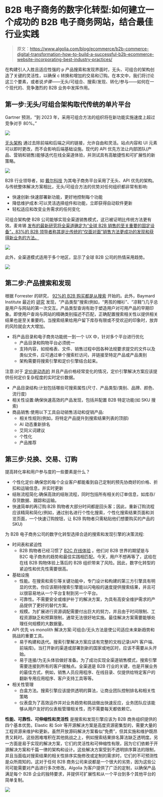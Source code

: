# B2B 电子商务的数字化转型:如何建立一个成功的 B2B 电子商务网站，结合最佳行业实践

> 原文：<https://www.algolia.com/blog/ecommerce/b2b-commerce-digital-transformation-how-to-build-a-successful-b2b-ecommerce-website-incorporating-best-industry-practices/>

在构建引人入胜且适应性强的 p 产品搜索和发现界面时，无头、可组合的架构创造了关键的灵活性，以确保 c 转换和增加的交易和订购。在本文中，我们将讨论这三个要素，或者说*步骤*——无头/可组合、搜索/发现、转化/参与——如何在一个现代的、竞争激烈的 B2B 业务中发挥作用。

## [](#step-1-headlesscomposable-architecture-to-replace-legacy-monolithic-platforms)第一步:无头/可组合架构取代传统的单片平台

Gartner 预测，“到 2023 年，采用可组合方法的组织将在新功能实施速度上超过竞争对手 80%。”

![](img/9efdd4070373bbc98e6d5ab8fb2cbaed.png)

[无头架构](https://www.algolia.com/blog/ecommerce/composable-commerce-how-to-select-best-of-breed-components-to-meet-your-business-needs/) 通过去除前端和后端之间的链接，允许自由和灵活。站点内容和 UI 元素可以即时更改，而不会影响后端基础设施。现代的 API 优先方法让内部团队(产品、营销和销售)能够迭代在线全渠道体验，并测试具有高敏捷性和可扩展性的新策略。

![](img/049958dfbce0615ed4ee7dd3a6e6120a.png)

B2B 行业领导者，如 [戴尔科技](https://www.delltechnologies.com/en-us/blog/small-building-blocks-deliver-big-ecommerce-transformation/) 为其电子商务平台采用了无头、API 优先的架构。与传统整体解决方案相比，无头/可组合方法的优势对任何组织都非常有影响:

*   快速创新:快速部署新功能，更好地控制每个功能
*   降低维护成本:可以灵活选择组件和功能，立即获得自动软件更新
*   轻松适应和改变业务需求的任何变化

可组合架构使 B2B 公司能够实现全渠道销售模式，这已被证明比传统方法更有效。麦肯锡 [发布的最新研究将全渠道确定为“全球 B2B 销售的至关重要的固定设备”，83%的 B2B 领导者称其是比传统的“仅面对面”销售方法更成功的发现和获得新业务的方法。](https://www.mckinsey.com/business-functions/marketing-and-sales/our-insights/omnichannel-in-b2b-sales-the-new-normal-in-a-year-that-has-been-anything-but)

![](img/98e1bd4fac53e52de2d9849bc80e18b7.png)

此外，全渠道模式适用于多个地区，显示了全球 B2B 公司的热情采用趋势。

![](img/a7e05a542f921e9232336aec7378cac4.png)

## [](#step-2-product-search-and-discovery)第二步:产品搜索和发现

根据 Forrester 的研究， [92%的 B2B 购买都是从搜索](https://go.forrester.com/blogs/a-social-take-on-social-selling/) 开始的。此外，Baymard Institute 最近的 [研究](https://baymard.com/premium/guideline-collections/z9xilv) 发现，“产品类型”搜索(例如，“男孩的帽衫”、“凉鞋”)几乎总是用户与网站的第一次交互。产品类型查询有助于塑造用户对可用产品的早期印象。即使用户查询与网站的精确类别描述不匹配，正确配置搜索相关性以提供相关结果也是至关重要的。当搜索结果给用户留下库存有限或不受欢迎的印象时，放弃的风险就会大大增加。

*   将产品目录和电子商务功能统一到一个 UX 中，针对多个平台进行优化
    *   产品目录和购物平台必须统一
    *   支持内容，如规格表、文件、销售过程中因各种法规要求提交的文件以及类似文件，应可通过单个搜索栏访问，并链接至特定产品或产品类别
    *   架构需要将搜索引擎和定价引擎结合起来。

注意:对于 [定价是动态的](https://www.mckinsey.com/business-functions/marketing-and-sales/our-insights/what-really-matters-in-b2b-dynamic-pricing) 并且产品价格经常变化的情况，定价引擎解决方案应该提供任何定价复杂程度的实时定价数据。

*   产品目录结构:计划包括哪些可搜索属性(尺寸、产品类型/类别、品牌、颜色、流行度)
*   相关性设置:确保快速高效的产品发现，包括并配置 B2B 特定功能(如 SKU 搜索)
*   商品销售:使用以下工具自动销售活动和促销产品:
    *   相关性规则(例如，将特定产品提升到搜索结果列表的顶部)
    *   AI 动态重新排名
    *   艾同义词建议
    *   个性化
    *   产品推荐

## [](#step-3-conversions-transactions-and-ordering)第三步:兑换、交易、订购

提高转化率和用户参与度的一些要素是什么？

*   个性化定价:确保您的每个企业客户都能看到自己定制的预先协商好的价格、折扣和运输信息，并实时更新
*   结账流程简化:确保高效的结账流程，同时包括所有相关的订单信息，如库存/存货数据、跟踪和运输。
*   快速简单的再订购:B2B 购物者大部分时间都是回头客；因此，重新订购流程应该精简和简化(例如，通过别名进行个性化搜索，个性化搜索结果页面和浏览页面，一个快速订购按钮，让 B2B 购物者只需粘贴他们想要购买的产品的 SKU)

为 B2B 电子商务公司的数字化转型选择合适的搜索和发现引擎的决策流程:

*   时间表和紧迫性
    *   B2B 购物者已经习惯了 [B2C 在线体验](https://www.algolia.com/blog/ecommerce/b2b-commerce-digital-transformation-why-should-b2b-retailers-adopt-b2c-best-practices/) 。他们对 B2B 世界的期望是与 B2C 电子商务的趋势和最佳实践相匹配。今天，用户不想再等了，这给在在线 B2B 购物体验上落后的 B2B 组织带来了风险。因此，数字化转型的紧迫性和优先性需要很高。
*   基础设施
    *   性能。在搜索和索引等关键功能中，专门设计和构建的第三方引擎具有明显的优势。你应该期待搜索引擎能以闪电般的速度提供搜索结果，并且可以很容易地从一个平台复制到另一个平台。
    *   可靠性。不需要安全或维护补丁的解决方案，为具有高安全维护需求的产品提供了更好的替代方案。
    *   规模。为扩展进行资源调配需要付出巨大的努力，并且由于时间限制、工程资源缺乏和预算限制，通常无法很好地实施。最佳解决方案需要能够处理任何规模的大数据量。
*   API 优先 vs monolith 解决方案:可组合/无头方法是使公司适应未来新趋势和挑战的重要工具。
    *   易于构建和迭代。搜索引擎解决方案应该有完整的文档记录(API 客户端、前端库)。当打开新的渠道或部署到新的国家或地区时，应该不需要从头开始。
    *   易于连接/为无头体验做好准备。为了成功实现全渠道销售模式，搜索引擎需要连接到所有的客户接触点。全渠道是 B2B 行业的关键，也是开展业务的最佳方式，例如，销售人员应用程序、在线目录、仅提供给特定客户的翻新专用应用程序、客户支持工具等等。
*   相关性管理
    *   白盒方法。搜索引擎应该提供透明的算法，让商业团队控制排名和相关性策略
    *   仪表盘为了高效运作并对业务趋势和挑战做出快速反应，业务团队应该能够从用户友好的仪表板管理相关性，而不需要每天都依赖它。

**性能、可靠性、可伸缩性和灵活性** 是搜索和发现引擎应该为 B2B 商务组织提供的四个基本优势。Elastic 和 Solr 等开源解决方案是高度资源密集型的，需要大量的工程资源来维护和更新。虽然开放源码解决方案看似“免费”，但其实施和维护既昂贵又耗时。这些困难堆积在其他挑战之上，例如搜索结果排名算法缺乏透明度。另一方面是易于实现的解决方案，它们的灵活性和可伸缩性有限，因为它们依赖于开源解决方案和千篇一律的架构和设计。这些解决方案受到不透明排序算法的限制，并且当面临对搜索结果的相关性排序实施修改或定制的需求时，它们的不可预测性是众所周知的。这对于任何 B2B 商务公司来说都是一个很大的劣势，因为这些公司可能需要对产品进行多次修改。Algolia 为客户提供了广泛的定制，以确保产品满足每个 B2B 企业的独特要求，并提供可扩展性和从一个平台到多个其他平台的简单复制。

[![](img/714f4d70fdf0626dfe8f77dfd88813af.png)](https://www.algolia.com/search-inspiration-library/?configure%5BhitsPerPage%5D=9&indices%5BPROD_algolia_com-inspiration-library_query_suggestions%5D%5Bconfigure%5D%5BhitsPerPage%5D=6&indices%5BPROD_algolia_com-inspiration-library_query_suggestions%5D%5BrefinementList%5D%5Bpage%5D=1&indices%5BPROD_algolia_com-inspiration-library_query_suggestions%5D%5Bpage%5D=1&page=1&refinementList%5Bindustry%5D%5B0%5D=B2B%20Retail&refinementList%5BbizDevTools%5D=&refinementList%5BuseCase%5D=&refinementList%5BimpactedPage%5D=&query=)